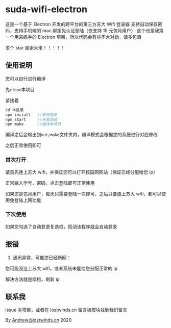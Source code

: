 # suda-wifi-electron

这是一个基于 Electron 开发的跨平台的第三方苏大 Wifi 登录器
支持自动保存密码，支持手机端的 mac 绑定免认证登陆（仅支持 15 元包月用户）
这个也是我第一个用来练手的 Electron 项目，所以代码会有些不大对劲，请多包涵

求个 star 谢谢大佬！！！！！

## 使用说明

您可以自行进行编译

先`clone`本项目

紧接着

```js
cd 本目录
npm install   //安装依赖
npm start     //开发调试
npm make      //编译本项目
```

编译之后会输出到`out/make`文件夹内，编译模式会根据您的系统进行对应修改

之后正常使用即可

### 首次打开

请首先连上苏大 wifi，并保证您可以打开校园网网站（保证已经分配给您 ip）

正常输入学号，密码，点击登陆即可正常使用

如果您是包月用户，每天只需要登陆一次即可，之后只要连上苏大 wifi，都可以使用免登陆上网功能

### 下次使用

如果您勾选了自动登录复选框，启动该程序就会自动登录

## 报错

1. 通讯异常，可能您已经断网：

您可能没连上苏大 wifi，或者系统未能给您分配正常的 ip

解决方法就是续租，刷新 ip

## 联系我

issue 本项目，或者在 lostwinds.cn 留言板模块找到我们留言

By Andrew@lostwinds.cn 2020
